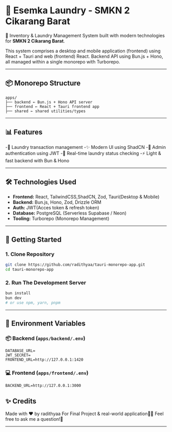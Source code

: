 # 🧺 Esemka Laundry - SMKN 2 Cikarang Barat

🚀 Inventory & Laundry Management System built with modern technologies for **SMKN 2 Cikarang Barat**.

This system comprises a desktop and mobile application (frontend) using React + Tauri and web (frontend) React. Backend API using Bun.js + Hono, all managed within a single monorepo with Turborepo.

---

## 📦 Monorepo Structure

```
apps/
├── backend ← Bun.js + Hono API server
├── frontend ← React + Tauri frontend app
├── shared ← shared utilities/types
```

---

## 📊 Features

-🧾 Laundry transaction management
-✨ Modern UI using ShadCN 
-👥 Admin authentication using JWT
-🧺 Real-time laundry status checking
-⚡ Light & fast backend with Bun & Hono

---

## 🛠️  Technologies Used

- **Frontend:** React, TailwindCSS,ShadCN, Zod, Tauri(Desktop & Mobile)
- **Backend:** Bun.js, Hono, Zod, Drizzle ORM
- **Auth:** JWT(Acces token & refresh token)
- **Database:** PostgreSQL (Serverless Supabase / Neon)
- **Tooling:** Turborepo (Monorepo Management)

---

## 🚀 Getting Started

### 1. Clone Repository

```bash
git clone https://github.com/radithyaa/tauri-monorepo-app.git
cd tauri-monorepo-app
```

### 2. Run The Development Server

```bash
bun install
bun dev
# or use npm, yarn, pnpm
```

---

## 📁 Environment Variables

### 📦 Backend (`apps/backend/.env`)
```env
DATABASE_URL=
JWT_SECRET=
FRONTEND_URL=http://127.0.0.1:1420
```

### 💻 Frontend (`apps/frontend/.env`)
```env
BACKEND_URL=http://127.0.0.1:3000
```

## ✨ Credits

Made with ❤️ by radithyaa
For Final Project & real-world application👨‍💻
Feel free to ask me a question!🤝

---
